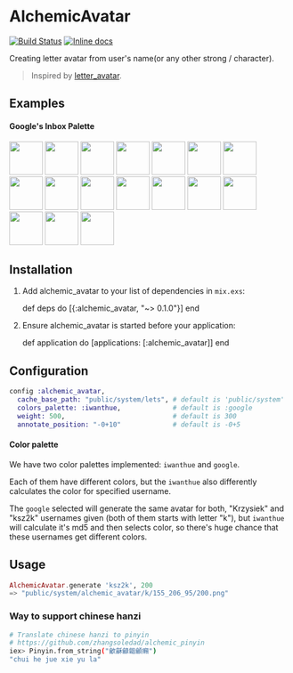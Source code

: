 # AlchemicAvatar

[![Build Status](https://travis-ci.org/zhangsoledad/alchemic_avatar.svg?branch=master)](https://travis-ci.org/zhangsoledad/alchemic_avatar?branch=master)
[![Inline docs](http://inch-ci.org/github/zhangsoledad/alchemic_avatar.svg?branch=master)](http://inch-ci.org/github/zhangsoledad/alchemic_avatar)

Creating letter avatar from user's name(or any other strong / character).
>Inspired by [letter_avatar](https://github.com/ksz2k/letter_avatar).

## Examples

#### Google's Inbox Palette

<img src="https://cloud.githubusercontent.com/assets/5518/13031513/43eefa76-d30b-11e5-8f06-85f8eb2a4fb6.png" width="60" /> <img src="https://cloud.githubusercontent.com/assets/5518/13031514/43ef6d8a-d30b-11e5-9fbc-38ae526b56b3.png" width="60" /> <img src="https://cloud.githubusercontent.com/assets/5518/13031517/43f0da12-d30b-11e5-8fef-6c7daf235a54.png" width="60" /> <img src="https://cloud.githubusercontent.com/assets/5518/13031515/43f0568c-d30b-11e5-95c5-1653361d4443.png" width="60" /> <img src="https://cloud.githubusercontent.com/assets/5518/13031512/43eebcc8-d30b-11e5-9f95-0093bfadd182.png" width="60" /> <img src="https://cloud.githubusercontent.com/assets/5518/13031516/43f0d0bc-d30b-11e5-8822-f01a6a138ff8.png" width="60" /> <img src="https://cloud.githubusercontent.com/assets/5518/13031519/44382430-d30b-11e5-96e4-bcd7ce5eb155.png" width="60" /> <img src="https://cloud.githubusercontent.com/assets/5518/13031518/44378d04-d30b-11e5-9400-55ff46b94cbe.png" width="60" /> <img src="https://cloud.githubusercontent.com/assets/5518/13031521/443a03cc-d30b-11e5-8467-9592e9dbb2ae.png" width="60" /> <img src="https://cloud.githubusercontent.com/assets/5518/13031523/443badc6-d30b-11e5-9d72-45613018cab4.png" width="60" /> <img src="https://cloud.githubusercontent.com/assets/5518/13031520/44394e14-d30b-11e5-966c-2eada89295c9.png" width="60" /> <img src="https://cloud.githubusercontent.com/assets/5518/13031522/443a71fe-d30b-11e5-88f4-37d1fd220abb.png" width="60" /> <img src="https://cloud.githubusercontent.com/assets/5518/13031525/44752b1e-d30b-11e5-8290-ed8888055e64.png" width="60" /> <img src="https://cloud.githubusercontent.com/assets/5518/13031524/4471cef6-d30b-11e5-9f4c-004f993dd27b.png" width="60" /> <img src="https://cloud.githubusercontent.com/assets/5518/13031526/4475a990-d30b-11e5-8be3-c8f4482dee03.png" width="60" /> <img src="https://cloud.githubusercontent.com/assets/5518/13031527/44772482-d30b-11e5-92f0-b9190c312d70.png" width="60" /> <img src="https://cloud.githubusercontent.com/assets/5518/13031528/447804ce-d30b-11e5-8002-9424d5474ddb.png" width="60" />

## Installation
1. Add alchemic_avatar to your list of dependencies in `mix.exs`:

      def deps do
        [{:alchemic_avatar, "~> 0.1.0"}]
      end

2. Ensure alchemic_avatar is started before your application:

      def application do
        [applications: [:alchemic_avatar]]
      end

## Configuration

```elixir
config :alchemic_avatar,
  cache_base_path: "public/system/lets", # default is 'public/system'
  colors_palette: :iwanthue,             # default is :google
  weight: 500,                           # default is 300
  annotate_position: "-0+10"             # default is -0+5
```
#### Color palette

We have two color palettes implemented: `iwanthue` and `google`.

Each of them have different colors, but the `iwanthue` also differently calculates the color for specified username.

The `google` selected will generate the same avatar for both, "Krzysiek" and "ksz2k" usernames given (both of them starts with letter "k"), but `iwanthue` will calculate it's md5 and then selects color, so there's huge chance that these usernames get different colors.

## Usage

```elixir
AlchemicAvatar.generate 'ksz2k', 200
=> "public/system/alchemic_avatar/k/155_206_95/200.png"
```

### Way to support chinese hanzi
```bash
# Translate chinese hanzi to pinyin
# https://github.com/zhangsoledad/alchemic_pinyin
iex> Pinyin.from_string("龡龢龣龤龥癩")
"chui he jue xie yu la"
```
